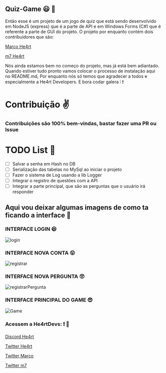 ## Quiz-Game :smiley: :space_invader:

Então esse é um projeto de um jogo de quiz que está sendo desenvolvido em NodeJS (express) que é a parte de API e em Windows Forms (C#) que é referente a parte de GUI do projeto. O projeto por enquanto contém dois contribuidores que são:

[Marco He4rt](https://github.com/marcopandolfo)

[m7 He4rt](https://github.com/m7Aei)

Nós ainda estamos bem no começo do projeto, mas já está bem adiantado. Quando estiver tudo pronto vamos colocar o processo de instalação aqui no README.md, Por enquanto nós só temos que agradecer a todos e especialmente a He4rt Developers. E bora codar galera :grey_exclamation: :exclamation:

# Contribuição ✌️

### Contribuições são 100% bem-vindas, bastar fazer uma PR ou Issue

# TODO List 🚀

- [ ] Salvar a senha em Hash no DB
- [ ] Serialização das tabelas no MySql ao iniciar o projeto
- [ ] Fazer o sistema de Log usando a lib Logger
- [ ] Integrar o registro de questões com a API
- [ ] Integrar a parte principal, que são as perguntas que o usuário irá responder

## Aqui vou deixar algumas imagens de como ta ficando a interface :running:

### INTERFACE LOGIN :satisfied:

![login](https://user-images.githubusercontent.com/44484286/60316110-b6c71300-993f-11e9-86a5-1cafd9c509d3.PNG)

### INTERFACE NOVA CONTA :stuck_out_tongue_closed_eyes:

![registrar](https://user-images.githubusercontent.com/44484286/60316119-b9296d00-993f-11e9-966e-cf61faee6378.PNG)

### INTERFACE NOVA PERGUNTA :astonished:

![registrarPergunta](https://user-images.githubusercontent.com/44484286/60554528-4d178200-9d0e-11e9-951a-e19dda182d89.PNG)

### INTERFACE PRINCIPAL DO GAME :sunglasses:

![Game](https://user-images.githubusercontent.com/44484286/60316125-bd558a80-993f-11e9-9316-145b056efe66.PNG)

### Acessem a He4rtDevs: :exclamation: :purple_heart:

[Discord He4rt](https://discord.io/He4rt)

[Twitter He4rt](https://twitter.com/He4rtDevs)

[Twitter Marco](https://twitter.com/lolgamarco2)

[Twitter m7](https://twitter.com/m7Aei_He4rt)
